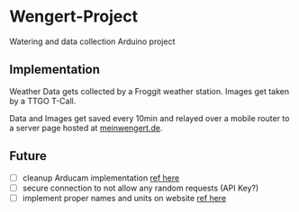 # Wengert-Project
Watering and data collection Arduino project

## Implementation

Weather Data gets collected by a Froggit weather station.
Images get taken by a TTGO T-Call.

Data and Images get saved every 10min and relayed over a mobile router to a server page hosted at [meinwengert.de](https://meinwengert.de/).

## Future

 - [ ] cleanup Arducam implementation [ref here](https://randomnerdtutorials.com/esp32-cam-post-image-photo-server/)
 - [ ] secure connection to not allow any random requests (API Key?)
 - [ ] implement proper names and units on website [ref here](https://github.com/ambient-weather/api-docs/wiki/Device-Data-Specs)
